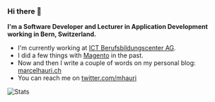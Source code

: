 ### Hi there 👋

**I'm a Software Developer and Lecturer in Application Development working in Bern, Switzerland.**

- I'm currently working at [ICT Berufsbildungscenter AG](https://berufsbildungscenter.ch/).
- I did a few things with [Magento](https://magento.marcelhauri.ch) in the past.
- Now and then I write a couple of words on my personal blog: [marcelhauri.ch](https://marcelhauri.ch)
- You can reach me on [twitter.com/mhauri](https://twitter.com/mhauri)

![Stats](https://github-readme-stats.vercel.app/api?username=mhauri&show_icons=true&theme=graywhite)
